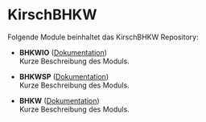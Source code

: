 # KirschBHKW

Folgende Module beinhaltet das KirschBHKW Repository:

- __BHKWIO__ ([Dokumentation](BHKWIO))  
	Kurze Beschreibung des Moduls.

- __BHKWSP__ ([Dokumentation](BHKWSP))  
	Kurze Beschreibung des Moduls.

- __BHKW__ ([Dokumentation](BHKW))  
	Kurze Beschreibung des Moduls.